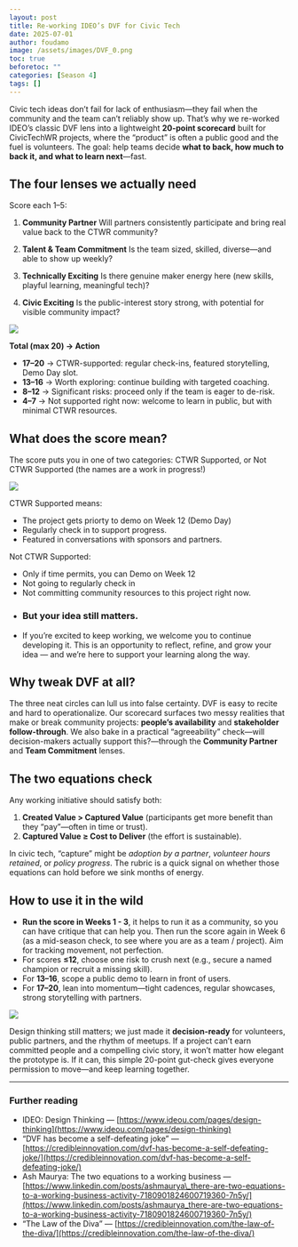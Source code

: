 ```yaml
---
layout: post
title: Re-working IDEO’s DVF for Civic Tech
date: 2025-07-01
author: foudamo
image: /assets/images/DVF_0.png
toc: true
beforetoc: ""
categories: [Season 4]
tags: []
---
```

Civic tech ideas don’t fail for lack of enthusiasm—they fail when the community and the team can’t reliably show up. That’s why we re-worked IDEO’s classic DVF lens into a lightweight **20-point scorecard** built for CivicTechWR projects, where the “product” is often a public good and the fuel is volunteers. The goal: help teams decide **what to back, how much to back it, and what to learn next**—fast.

## The four lenses we actually need

Score each 1–5:

1. **Community Partner**
   Will partners consistently participate and bring real value back to the CTWR community?

2. **Talent & Team Commitment**
   Is the team sized, skilled, diverse—and able to show up weekly?

3. **Technically Exciting**
   Is there genuine maker energy here (new skills, playful learning, meaningful tech)?

4. **Civic Exciting**
   Is the public-interest story strong, with potential for visible community impact?

![](/blog/assets/images/DVF_1.png)

**Total (max 20) → Action**

* **17–20** → CTWR-supported: regular check-ins, featured storytelling, Demo Day slot.
* **13–16** → Worth exploring: continue building with targeted coaching.
* **8–12** → Significant risks: proceed only if the team is eager to de-risk.
* **4–7** → Not supported right now: welcome to learn in public, but with minimal CTWR resources.

## What does the score mean? 

The score puts you in one of two categories: CTWR Supported, or Not CTWR Supported (the names are a work in progress!)

![](/blog/assets/images/DVF_2.png)

CTWR Supported means: 
- The project gets priorty to demo on Week 12 (Demo Day)
- Regularly check in to support progress.
- Featured in conversations with sponsors and partners.

Not CTWR Supported: 
- Only if time permits, you can Demo on Week 12
- Not going to regularly check in
- Not committing community resources to this project right now.
- ### But your idea still matters.
- If you’re excited to keep working, we welcome you to continue developing it. This is an opportunity to reflect, refine, and grow your idea — and we’re here to support your learning along the way.

## Why tweak DVF at all?

The three neat circles can lull us into false certainty. DVF is easy to recite and hard to operationalize. Our scorecard surfaces two messy realities that make or break community projects: **people’s availability** and **stakeholder follow-through**. We also bake in a practical “agreeability” check—will decision-makers actually support this?—through the **Community Partner** and **Team Commitment** lenses.

## The two equations check

Any working initiative should satisfy both:

1. **Created Value > Captured Value** (participants get more benefit than they “pay”—often in time or trust).
2. **Captured Value ≥ Cost to Deliver** (the effort is sustainable).

In civic tech, “capture” might be *adoption by a partner*, *volunteer hours retained*, or *policy progress*. The rubric is a quick signal on whether those equations can hold before we sink months of energy.

## How to use it in the wild

* **Run the score in Weeks 1 - 3**, it helps to run it as a community, so you can have critique that can help you. Then run the score again in Week 6 (as a mid-season check, to see where you are as a team / project). Aim for tracking movement, not perfection.
* For scores **≤12**, choose one risk to crush next (e.g., secure a named champion or recruit a missing skill).
* For **13–16**, scope a public demo to learn in front of users.
* For **17–20**, lean into momentum—tight cadences, regular showcases, strong storytelling with partners.

![](/blog/assets/images/DVF_3.png)

Design thinking still matters; we just made it **decision-ready** for volunteers, public partners, and the rhythm of meetups. If a project can’t earn committed people and a compelling civic story, it won’t matter how elegant the prototype is. If it can, this simple 20-point gut-check gives everyone permission to move—and keep learning together.

---

### Further reading

* IDEO: Design Thinking — [https://www.ideou.com/pages/design-thinking](https://www.ideou.com/pages/design-thinking)
* “DVF has become a self-defeating joke” — [https://credibleinnovation.com/dvf-has-become-a-self-defeating-joke/](https://credibleinnovation.com/dvf-has-become-a-self-defeating-joke/)
* Ash Maurya: The two equations to a working business — [https://www.linkedin.com/posts/ashmaurya\_there-are-two-equations-to-a-working-business-activity-7180901824600719360-7n5y/](https://www.linkedin.com/posts/ashmaurya_there-are-two-equations-to-a-working-business-activity-7180901824600719360-7n5y/)
* “The Law of the Diva” — [https://credibleinnovation.com/the-law-of-the-diva/](https://credibleinnovation.com/the-law-of-the-diva/)
